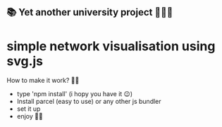 ## 📚 Yet another university project 🚀👩‍🚀

# simple network visualisation using svg.js

How to make it work? 🐱‍💻

 - type 'npm install' (i hopy you have it 😉)
 - Install parcel (easy to use) or any other js bundler
 - set it up
 - enjoy 🐱‍👓
